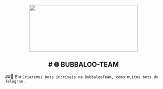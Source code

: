 <p align="center">
  <img src="https://telegra.ph/file/3e33c8c1d2ad9b037aa1c.png" width="348" height="150"/>
</p>
<h2 align="center">
  <b># 🌐 BUBBALOO-TEAM</b>
</h2>

##📣 Bio
`Criaremos bots incríveis na BubbalooTeam, como muitos bots do Telegram.`
